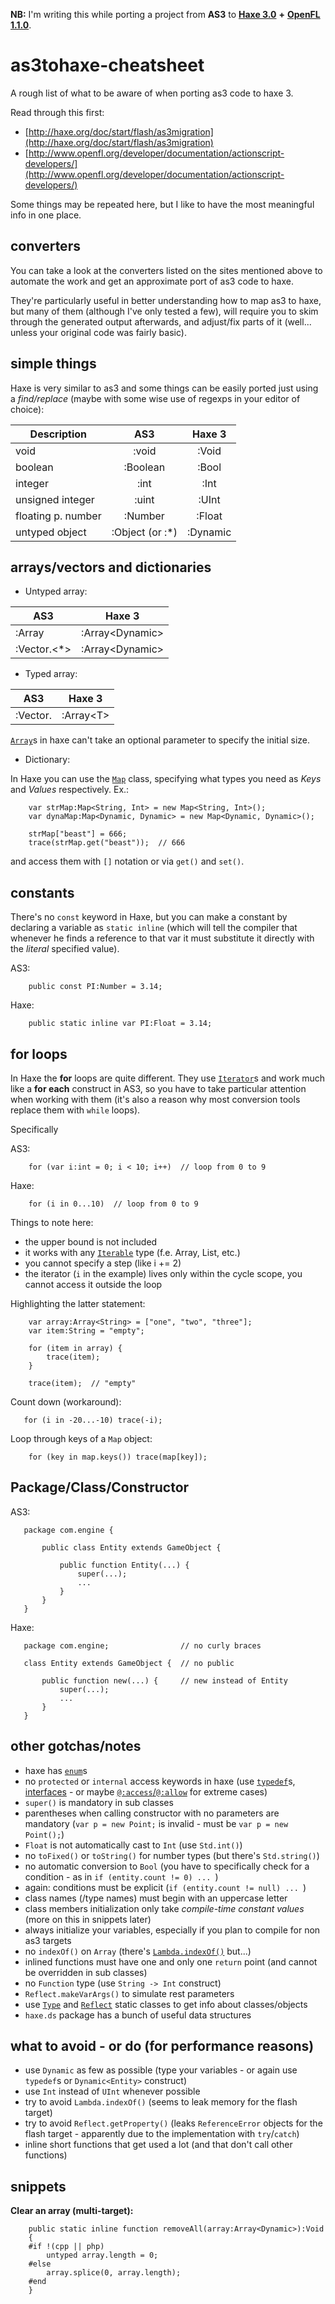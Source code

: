 **NB:** I'm writing this while porting a project from **AS3** to **[Haxe 3.0](http://haxe.org/)** __+__ **[OpenFL 1.1.0](http://www.openfl.org/)**.

as3tohaxe-cheatsheet
====================

A rough list of what to be aware of when porting as3 code to haxe 3.

Read through this first: 

 - [http://haxe.org/doc/start/flash/as3migration](http://haxe.org/doc/start/flash/as3migration)
 - [http://www.openfl.org/developer/documentation/actionscript-developers/](http://www.openfl.org/developer/documentation/actionscript-developers/)

Some things may be repeated here, but I like to have the most meaningful info in one place.


converters
----------
You can take a look at the converters listed on the sites mentioned above to automate the work and get an approximate port of as3 code to haxe.

They're particularly useful in better understanding how to map as3 to haxe, but many of them (although I've only tested a few), will require you to skim through the generated output afterwards, and adjust/fix parts of it (well... unless your original code was fairly basic).

simple things
-------------
Haxe is very similar to as3 and some things can be easily ported just using a 
_find/replace_ (maybe with some wise use of regexps in your editor of choice):

| Description           | AS3                 | Haxe 3             |
| ----------------------|:-------------------:|:------------------:|
| void                  | :void               | :Void              |
| boolean               | :Boolean            | :Bool              |
| integer               | :int                | :Int               |
| unsigned integer      | :uint               | :UInt              |
| floating p. number    | :Number             | :Float             |
| untyped object        | :Object (or :*)     | :Dynamic           |

arrays/vectors and dictionaries
------------

 - Untyped array:

 | AS3                             | Haxe 3                        |
 | ------------------------------- |:-----------------------------:|
 | :Array                          | :Array\<Dynamic>               |
 | :Vector.<*>                     | :Array\<Dynamic>               |

 - Typed array:

 | AS3                             | Haxe 3                        |
 | ------------------------------- |:-----------------------------:|
 | :Vector.<T>                     | :Array\<T>                     |

[`Array`](http://haxe.org/api/array)s in haxe can't take an optional parameter to specify the initial size.

 - Dictionary:

In Haxe you can use the [`Map`](http://haxe.org/api/map) class, specifying what types you need as _Keys_ and _Values_ respectively. Ex.:

```as3
    var strMap:Map<String, Int> = new Map<String, Int>();
    var dynaMap:Map<Dynamic, Dynamic> = new Map<Dynamic, Dynamic>();
   
    strMap["beast"] = 666;
    trace(strMap.get("beast"));  // 666
```
and access them with `[]` notation or via `get()` and `set()`.

constants
---------
There's no `const` keyword in Haxe, but you can make a constant by declaring a variable as `static inline` (which will tell the compiler that whenever he finds a reference to that var it must substitute it directly with the _literal_ specified value).

AS3:

```as3
	public const PI:Number = 3.14;
```

Haxe:

```as3
    public static inline var PI:Float = 3.14;
```

for loops
-------------

In Haxe the **for** loops are quite different. They use [`Iterator`](http://haxe.org/ref/iterators)s and work much like a **for each** construct in AS3, so you have to take particular attention when working with them (it's also a reason why most conversion tools replace them with `while` loops).

Specifically 

AS3:
```as3
	for (var i:int = 0; i < 10; i++)  // loop from 0 to 9
```

Haxe:
```as3
	for (i in 0...10)  // loop from 0 to 9
```

Things to note here:

 - the upper bound is not included
 - it works with any [`Iterable`](http://haxe.org/api/iterable) type (f.e. Array, List, etc.)
 - you cannot specify a step (like i += 2)
 - the iterator (`i` in the example) lives only within the cycle scope, you cannot access it outside the loop

Highlighting the latter statement:

```as3
    var array:Array<String> = ["one", "two", "three"];
    var item:String = "empty";

    for (item in array) {
        trace(item);
    }

    trace(item);  // "empty"
```

Count down (workaround):

```as3
   for (i in -20...-10) trace(-i);
```

Loop through keys of a `Map` object:

```as3
    for (key in map.keys()) trace(map[key]);
```

Package/Class/Constructor
-------------------------

AS3:

```as3
   package com.engine {

	   public class Entity extends GameObject {
	       
           public function Entity(...) {
               super(...);
               ...
           }
	   }
   }
```

Haxe:

```as3
   package com.engine;                // no curly braces

   class Entity extends GameObject {  // no public
       
       public function new(...) {     // new instead of Entity
           super(...);
           ...
       }
   }
```



other gotchas/notes
-------------------
 - haxe has [`enum`](http://haxe.org/ref/enums)s
 - no `protected` or `internal` access keywords in haxe (use [`typedef`](http://haxe.org/ref/type_advanced#typedef)s, [interfaces](http://haxe.org/ref/oop#interfaces) - or maybe [`@:access`/`@:allow`](http://haxe.org/manual/acl#allowing-access) for extreme cases)
 - `super()` is mandatory in sub classes
 - parentheses when calling constructor with no parameters are mandatory (`var p = new Point;` is invalid - must be `var p = new Point();`)
 - `Float` is not automatically cast to `Int` (use `Std.int()`)
 - no `toFixed()` or `toString()` for number types (but there's `Std.string()`)
 - no automatic conversion to `Bool` (you have to specifically check for a condition - as in `if (entity.count != 0) ... `)
 - again: conditions must be explicit (`if (entity.count != null) ... `)
 - class names (/type names) must begin with an uppercase letter
 - class members initialization only take _compile-time constant values_ (more on this in snippets later)
 - always initialize your variables, especially if you plan to compile for non as3 targets
 - no `indexOf()` on `Array` (there's [`Lambda.indexOf()`](http://haxe.org/doc/cross/lambda) but...)
 - inlined functions must have one and only one `return` point (and cannot be overridden in sub classes)
 - no `Function` type (use `String -> Int` construct)
 - `Reflect.makeVarArgs()` to simulate rest parameters
 - use [`Type`](http://haxe.org/api/type) and [`Reflect`](http://haxe.org/api/reflect) static classes to get info about classes/objects
 - `haxe.ds` package has a bunch of useful data structures

what to avoid - or do (for performance reasons)
---------------------------------------
 - use `Dynamic` as few as possible (type your variables - or again use `typedef`s or `Dynamic<Entity>` construct)
 - use `Int` instead of `UInt` whenever possible
 - try to avoid `Lambda.indexOf()` (seems to leak memory for the flash target)
 - try to avoid `Reflect.getProperty()` (leaks `ReferenceError` objects for the flash target - apparently due to the implementation with `try`/`catch`)
 - inline short functions that get used a lot (and that don't call other functions)

snippets
--------

**Clear an array (multi-target):**
```as3
	public static inline function removeAll(array:Array<Dynamic>):Void
	{
	#if !(cpp || php)
		untyped array.length = 0;
	#else
		array.splice(0, array.length);
	#end
	}
```
